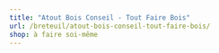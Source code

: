 ```yaml
---
title: "Atout Bois Conseil - Tout Faire Bois"
url: /breteuil/atout-bois-conseil-tout-faire-bois/
shop: à faire soi-même
---
```

